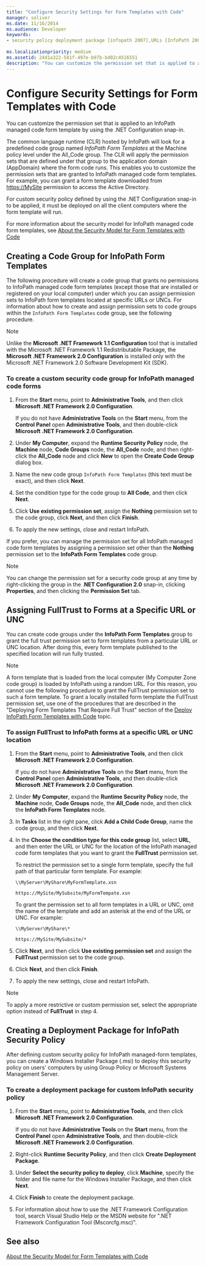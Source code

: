 ```yaml
---
title: "Configure Security Settings for Form Templates with Code" 
manager: soliver
ms.date: 11/16/2014
ms.audience: Developer 
keywords:
- security policy deployment package [infopath 2007],URLs [InfoPath 2007], assigning FullTrust,code access security [InfoPath 2007],UNCs [InfoPath 2007], assigning FullTrust,CAS [InfoPath 2007],security [InfoPath 2007], configuring,code groups [InfoPath 2007],FullTrust [InfoPath 2007], assigning to UNCs,FullTrust [InfoPath 2007], assigning to URLs
 
ms.localizationpriority: medium
ms.assetid: 24d1a322-581f-497e-b97b-bd02c4516551
description: "You can customize the permission set that is applied to an InfoPath managed code form template by using the .NET Configuration snap-in."
---
```


# Configure Security Settings for Form Templates with Code

You can customize the permission set that is applied to an InfoPath managed code form template by using the .NET Configuration snap-in.
  
The common language runtime (CLR) hosted by InfoPath will look for a predefined code group named *InfoPath Form Templates* at the Machine policy level under the All_Code group. The CLR will apply the permission sets that are defined under that group to the application domain (AppDomain) where the form code runs. This enables you to customize the permission sets that are granted to InfoPath managed code form templates. For example, you can grant a form template downloaded from <https://MySite> permission to access the Active Directory.
  
For custom security policy defined by using the .NET Configuration snap-in to be applied, it must be deployed on all the client computers where the form template will run.
  
For more information about the security model for InfoPath managed code form templates, see [About the Security Model for Form Templates with Code](about-the-security-model-for-form-templates-with-code.md)
  
## Creating a Code Group for InfoPath Form Templates

The following procedure will create a code group that grants no permissions to InfoPath managed code form templates (except those that are installed or registered on your local computer) under which you can assign permission sets to InfoPath form templates located at specific URLs or UNCs. For information about how to create and assign permission sets to code groups within the `InfoPath Form Templates` code group, see the following procedure.
  
> [!NOTE]
> Unlike the **Microsoft .NET Framework 1.1 Configuration** tool that is installed with the Microsoft .NET Framework 1.1 Redistributable Package, the **Microsoft .NET Framework 2.0 Configuration** is installed only with the Microsoft .NET Framework 2.0 Software Development Kit (SDK).
  
### To create a custom security code group for InfoPath managed code forms

1. From the **Start** menu, point to **Administrative Tools**, and then click **Microsoft .NET Framework 2.0 Configuration**.

    If you do not have **Administrative Tools** on the **Start** menu, from the **Control Panel** open **Administrative Tools**, and then double-click **Microsoft .NET Framework 2.0 Configuration**.

2. Under **My Computer**, expand the **Runtime Security Policy** node, the **Machine** node, **Code Groups** node, the **All_Code** node, and then right-click the **All_Code** node and click **New** to open the **Create Code Group** dialog box.

3. Name the new code group  `InfoPath Form Templates` (this text must be exact), and then click **Next**.

4. Set the condition type for the code group to **All Code**, and then click **Next**.

5. Click **Use existing permission set**, assign the **Nothing** permission set to the code group, click **Next**, and then click **Finish**.

6. To apply the new settings, close and restart InfoPath.

If you prefer, you can manage the permission set for all InfoPath managed code form templates by assigning a permission set other than the **Nothing** permission set to the **InfoPath Form Templates** code group.
> [!NOTE]
> You can change the permission set for a security code group at any time by right-clicking the group in the .**NET Configuration 2.0** snap-in, clicking **Properties**, and then clicking the **Permission Set** tab.
  
## Assigning FullTrust to Forms at a Specific URL or UNC

You can create code groups under the **InfoPath Form Templates** group to grant the full trust permission set to form templates from a particular URL or UNC location. After doing this, every form template published to the specified location will run fully trusted.
  
> [!NOTE]
> A form template that is loaded from the local computer (My Computer Zone code group) is loaded by InfoPath using a random URL. For this reason, you cannot use the following procedure to grant the FullTrust permission set to such a form template. To grant a locally installed form template the FullTrust permission set, use one of the procedures that are described in the "Deploying Form Templates That Require Full Trust" section of the [Deploy InfoPath Form Templates with Code](how-to-deploy-infopath-form-templates-with-code.md) topic.
  
### To assign FullTrust to InfoPath forms at a specific URL or UNC location

1. From the **Start** menu, point to **Administrative Tools**, and then click **Microsoft .NET Framework 2.0 Configuration**.

    If you do not have **Administrative Tools** on the **Start** menu, from the **Control Panel** open **Administrative Tools**, and then double-click **Microsoft .NET Framework 2.0 Configuration**.

2. Under **My Computer**, expand the **Runtime Security Policy** node, the **Machine** node, **Code Groups** node, the **All_Code** node, and then click the **InfoPath Form Templates** node.

3. In **Tasks** list in the right pane, click **Add a Child Code Group**, name the code group, and then click **Next**.

4. In the **Choose the condition type for this code group** list, select **URL**, and then enter the URL or UNC for the location of the InfoPath managed code form templates that you want to grant the **FullTrust** permission set.

    To restrict the permission set to a single form template, specify the full path of that particular form template. For example:

     `\\MyServer\MyShare\MyFormTemplate.xsn`

     `https://MySite/MySubsite/MyFormTempate.xsn`

    To grant the permission set to all form templates in a URL or UNC, omit the name of the template and add an asterisk at the end of the URL or UNC. For example:

     `\\MyServer\MyShare\*`

     `https://MySite/MySubsite/*`

5. Click **Next**, and then click **Use existing permission set** and assign the **FullTrust** permission set to the code group.

6. Click **Next**, and then click **Finish**.

7. To apply the new settings, close and restart InfoPath.

> [!NOTE]
> To apply a more restrictive or custom permission set, select the appropriate option instead of **FullTrust** in step 4.
  
## Creating a Deployment Package for InfoPath Security Policy

After defining custom security policy for InfoPath managed-form templates, you can create a Windows Installer Package (.msi) to deploy this security policy on users' computers by using Group Policy or Microsoft Systems Management Server.
  
### To create a deployment package for custom InfoPath security policy

1. From the **Start** menu, point to **Administrative Tools**, and then click **Microsoft .NET Framework 2.0 Configuration**.

    If you do not have **Administrative Tools** on the **Start** menu, from the **Control Panel** open **Administrative Tools**, and then double-click **Microsoft .NET Framework 2.0 Configuration**.

2. Right-click **Runtime Security Policy**, and then click **Create Deployment Package**.

3. Under **Select the security policy to deploy**, click **Machine**, specify the folder and file name for the Windows Installer Package, and then click **Next**.

4. Click **Finish** to create the deployment package.

5. For information about how to use the .NET Framework Configuration tool, search Visual Studio Help or the MSDN website for ".NET Framework Configuration Tool (Mscorcfg.msc)".

## See also

[About the Security Model for Form Templates with Code](about-the-security-model-for-form-templates-with-code.md)
